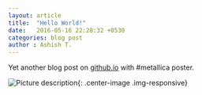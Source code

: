 ```yaml
---
layout: article
title:  "Hello World!"
date:   2016-05-16 22:28:32 +0530
categories: blog post
author : Ashish T.
---
```

Yet another blog post on [github.io](http://github.io/) with #metallica poster.


![Picture description](http://2.bp.blogspot.com/-Cwtqahoj6qA/U6MXUu4y9OI/AAAAAAAAE-I/h_6rVKosuWo/s1600/metallica_kalaghoda.JPG){: .center-image .img-responsive}


